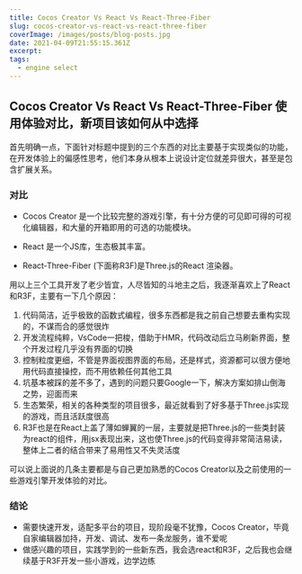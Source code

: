 ```yaml
---
title: Cocos Creator Vs React Vs React-Three-Fiber
slug: cocos-creator-vs-react-vs-react-three-fiber
coverImage: /images/posts/blog-posts.jpg
date: 2021-04-09T21:55:15.361Z
excerpt: 
tags:
  - engine select
---
```


## Cocos Creator Vs React Vs React-Three-Fiber 使用体验对比，新项目该如何从中选择

首先明确一点，下面针对标题中提到的三个东西的对比主要基于实现类似的功能，在开发体验上的偏感性思考，他们本身从根本上说设计定位就差异很大，甚至是包含扩展关系。

### 对比

- Cocos Creator
  是一个比较完整的游戏引擎，有十分方便的可见即可得的可视化编辑器，和大量的开箱即用的可选的功能模块。

- React 是一个JS库，生态极其丰富。

- React-Three-Fiber (下面称R3F)是Three.js的React 渲染器。

用以上三个工具开发了老少皆宜，人尽皆知的斗地主之后，我逐渐喜欢上了React和R3F，主要有一下几个原因：

1. 代码简洁，近乎极致的函数式编程，很多东西都是我之前自己想要去重构实现的，不谋而合的感觉很炸
2. 开发流程纯粹，VsCode一把梭，借助于HMR，代码改动后立马刷新界面，整个开发过程几乎没有界面的切换
3. 控制粒度更细，不管是界面视图界面的布局，还是样式，资源都可以很方便地用代码直接操控，而不用依赖任何其他工具
4. 坑基本被踩的差不多了，遇到的问题只要Google一下，解决方案如排山倒海之势，迎面而来
5. 生态繁荣，相关的各种类型的项目很多，最近就看到了好多基于Three.js实现的游戏，而且活跃度很高
6. R3F也是在React上盖了薄如蝉翼的一层，主要就是把Three.js的一些类封装为react的组件，用jsx表现出来，这也使Three.js的代码变得非常简洁易读，整体上二者的结合带来了易用性又不失灵活度

可以说上面说的几条主要都是与自己更加熟悉的Cocos
Creator以及之前使用的一些游戏引擎开发体验的对比。

### 结论

- 需要快速开发，适配多平台的项目，现阶段毫不犹豫，Cocos
  Creator，毕竟自家编辑器加持，开发、调试、发布一条龙服务，谁不爱呢
- 做感兴趣的项目，实践学到的一些新东西，我会选react和R3F，之后我也会继续基于R3F开发一些小游戏，边学边练
